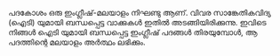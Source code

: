 പദകോശം ഒരു ഇംഗ്ലീഷ്-മലയാളം നിഘണ്ടു ആണ്. വിവര സാങ്കേതികവിദ്യ (ഐടി) യുമായി ബന്ധപ്പെട്ട വാക്കുകൾ ഇതിൽ അടങ്ങിയിരിക്കുന്നു. ഇവിടെ നിങ്ങൾ ഐടി യുമായി ബന്ധപ്പെട്ട ഇംഗ്ലീഷ് പദങ്ങൾ തിരയുമ്പോൾ, ആ പദത്തിന്റെ മലയാളം അർത്ഥം ലഭിക്കും.
